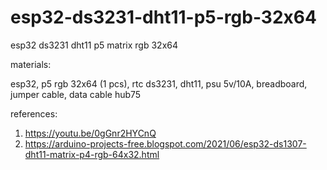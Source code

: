 # esp32-ds3231-dht11-p5-rgb-32x64
esp32 ds3231 dht11 p5 matrix rgb 32x64

materials:

esp32, p5 rgb 32x64 (1 pcs), rtc ds3231, dht11, psu 5v/10A, breadboard, jumper cable, data cable hub75

references:
1. https://youtu.be/0gGnr2HYCnQ
2. https://arduino-projects-free.blogspot.com/2021/06/esp32-ds1307-dht11-matrix-p4-rgb-64x32.html
